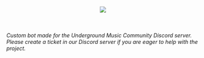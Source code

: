 
<br>
<p align="center">
   <a href="https://github.com/lethiferal/UMC-Server-bot"><img src="https://github-readme-stats.vercel.app/api/pin/?username=lethiferal&repo=UMC-Server-bot&show_icons=true&title_color=999999&text_color=636363&icon_color=999999&bg_color=202020&hide_border=true&show_owner=true" /></a>
</p>
</br>

###### Custom bot made for the Underground Music Community Discord server. Please create a ticket in our Discord server if you are eager to help with the project.
